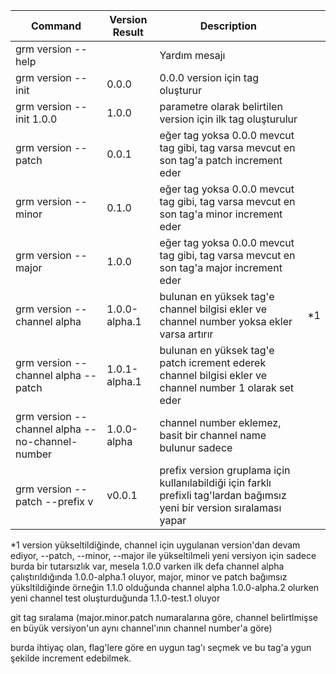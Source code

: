 | Command                                         | Version Result | Description                                                                                                              |     |
| ----------------------------------------------- | -------------- | ------------------------------------------------------------------------------------------------------------------------ | --- |
| grm version --help                              |                | Yardım mesajı                                                                                                            |     |
| grm version --init                              | 0.0.0          | 0.0.0 version için tag oluşturur                                                                                         |     |
| grm version --init 1.0.0                        | 1.0.0          | parametre olarak belirtilen  version için ilk tag oluşturulur                                                            |     |
| grm version --patch                             | 0.0.1          | eğer tag yoksa 0.0.0 mevcut tag gibi, tag varsa mevcut en son tag'a patch increment eder                                 |     |
| grm version --minor                             | 0.1.0          | eğer tag yoksa 0.0.0 mevcut tag gibi, tag varsa mevcut en son tag'a minor increment eder                                 |     |
| grm version --major                             | 1.0.0          | eğer tag yoksa 0.0.0 mevcut tag gibi, tag varsa mevcut en son tag'a major increment eder                                 |     |
| grm version --channel alpha                     | 1.0.0-alpha.1  | bulunan en yüksek tag'e channel bilgisi ekler ve channel number yoksa ekler varsa artırır                                | *1  |
| grm version --channel alpha --patch             | 1.0.1-alpha.1  | bulunan en yüksek tag'e patch icrement ederek channel bilgisi ekler ve channel number 1 olarak set eder                  |     |
| grm version --channel alpha --no-channel-number | 1.0.0-alpha    | channel number eklemez, basit bir channel name bulunur sadece                                                            |     |
| grm version --patch --prefix v                  | v0.0.1         | prefix version gruplama için kullanılabildiği için farklı prefixli tag'lardan bağımsız yeni bir version sıralaması yapar |     |

*1 version yükseltildiğinde, channel için uygulanan version'dan devam ediyor, --patch, --minor, --major ile yükseltilmeli yeni versiyon için
sadece burda bir tutarsızlık var, mesela 1.0.0 varken ilk defa channel alpha çalıştırıldığında 1.0.0-alpha.1 oluyor, major, minor ve patch bağımsız yüksltildiğinde örneğin 1.1.0 olduğunda channel alpha 1.0.0-alpha.2 olurken yeni channel test oluşturduğunda 1.1.0-test.1 oluyor



git tag sıralama (major.minor.patch numaralarına göre, channel belirtlmişse en büyük versiyon'un aynı channel'ının channel number'a göre)

burda ihtiyaç olan, flag'lere göre en uygun tag'ı seçmek ve bu tag'a ygun şekilde increment edebilmek.